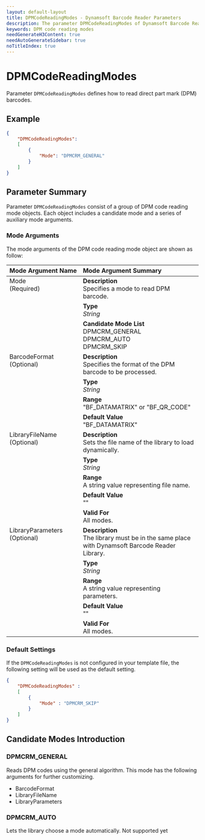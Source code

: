 ```yaml
---
layout: default-layout
title: DPMCodeReadingModes - Dynamsoft Barcode Reader Parameters
description: The parameter DPMCodeReadingModes of Dynamsoft Barcode Reader defines how to read direct part mark (DPM) barcodes.
keywords: DPM code reading modes
needGenerateH3Content: true
needAutoGenerateSidebar: true
noTitleIndex: true
---
```


# DPMCodeReadingModes

Parameter `DPMCodeReadingModes` defines how to read direct part mark (DPM) barcodes.

## Example

```json
{
    "DPMCodeReadingModes":
    [
        {
            "Mode": "DPMCRM_GENERAL" 
        }
    ]
}
```

## Parameter Summary

Parameter `DPMCodeReadingModes` consist of a group of DPM code reading mode objects. Each object includes a candidate mode and a series of auxiliary mode arguments.

### Mode Arguments

The mode arguments of the DPM code reading mode object are shown as follow:

<table style = "text-align:left">
    <thead>
        <tr>
            <th nowrap="nowrap">Mode Argument Name</th>
            <th nowrap="nowrap">Mode Argument Summary</th>
        </tr>
    </thead>
    <tr>
        <td rowspan = "3" style="vertical-align:text-top">Mode<br>(Required)</td>
        <td><b>Description</b><br>Specifies a mode to read DPM barcode.
        </td>
    </tr>
    <tr>
        <td><b>Type</b><br><i>String</i>
        </td>
    </tr>
    <tr>
        <td><b>Candidate Mode List</b><br>DPMCRM_GENERAL
            <br>DPMCRM_AUTO
            <br>DPMCRM_SKIP
        </td>
    </tr>
    <tr>
        <td rowspan = "4" style="vertical-align:text-top">BarcodeFormat<br>(Optional)</td>
        <td><b>Description</b><br>Specifies the format of the DPM barcode to be processed.
        </td>
    </tr>
    <tr>
        <td><b>Type</b><br><i>String</i>
        </td>
    </tr>
    <tr>
        <td><b>Range</b><br>"BF_DATAMATRIX" or "BF_QR_CODE"
        </td>
    </tr>
    <tr>
        <td><b>Default Value</b><br>"BF_DATAMATRIX"
        </td>
    </tr>
    <tr>
        <td rowspan = "5" style="vertical-align:text-top">LibraryFileName<br>(Optional)</td>
        <td><b>Description</b><br>Sets the file name of the library to load dynamically.
        </td>
    </tr>
    <tr>
        <td><b>Type</b><br><i>String</i>
        </td>
    </tr>
    <tr>
        <td><b>Range</b><br>A string value representing file name.
        </td>
    </tr>
    <tr>
        <td><b>Default Value</b><br>""
        </td>
    </tr>
    <tr>
        <td><b>Valid For</b><br>All modes.
        </td>
    </tr>
    <tr>
        <td rowspan = "5" style="vertical-align:text-top">LibraryParameters<br>(Optional)</td>
        <td><b>Description</b><br>The library must be in the same place with Dynamsoft Barcode Reader Library.
        </td>
    </tr>
    <tr>
        <td><b>Type</b><br><i>String</i>
        </td>
    </tr>
    <tr>
        <td><b>Range</b><br>A string value representing parameters.
        </td>
    </tr>
    <tr>
        <td><b>Default Value</b><br>""
        </td>
    </tr>
    <tr>
        <td><b>Valid For</b><br>All modes.
        </td>
    </tr>
</table>

### Default Settings

If the `DPMCodeReadingModes` is not configured in your template file, the following setting will be used as the default setting.

```json
{
    "DPMCodeReadingModes" : 
    [
        {
            "Mode" : "DPMCRM_SKIP"
        }
    ]
}
```

## Candidate Modes Introduction

### DPMCRM_GENERAL

Reads DPM codes using the general algorithm. This mode has the following arguments for further customizing.

- BarcodeFormat
- LibraryFileName
- LibraryParameters

### DPMCRM_AUTO

Lets the library choose a mode automatically. Not supported yet